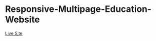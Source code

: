 # Responsive-Multipage-Education-Website
<a href="https://alimulalam.github.io/Responsive-Multipage-Education-Website/">Live Site</a>
